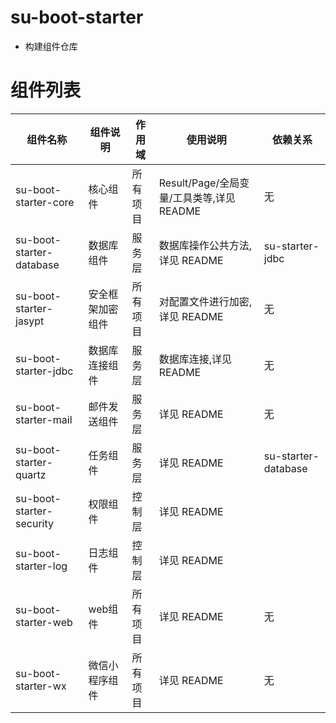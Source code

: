 # su-boot-starter

- 构建组件仓库

# 组件列表

| 组件名称                     | 组件说明     | 作用域    | 	使用说明               | 依赖关系|
|--------------------------|----------|--------|---------------------|----------|
| su-boot-starter-core     | 核心组件     | 所有项目 | Result/Page/全局变量/工具类等,详见 README | 无 |
| su-boot-starter-database | 数据库组件    | 服务层 | 数据库操作公共方法,详见 README | su-starter-jdbc |
| su-boot-starter-jasypt   | 安全框架加密组件 | 所有项目 | 对配置文件进行加密,详见 README         | 无 |
| su-boot-starter-jdbc     | 数据库连接组件  | 服务层 | 数据库连接,详见 README     | 无 | 
| su-boot-starter-mail     | 邮件发送组件   | 服务层 | 详见 README           | 无 |
| su-boot-starter-quartz   | 任务组件     | 服务层 | 详见 README            | su-starter-database | 
| su-boot-starter-security | 权限组件     | 控制层 | 详见 README           | | 
| su-boot-starter-log      | 日志组件     | 控制层 | 详见 README           | |
| su-boot-starter-web      | web组件    | 所有项目 | 详见 README             | 无 |
| su-boot-starter-wx       | 微信小程序组件  | 所有项目 | 详见 README             | 无 |

    
